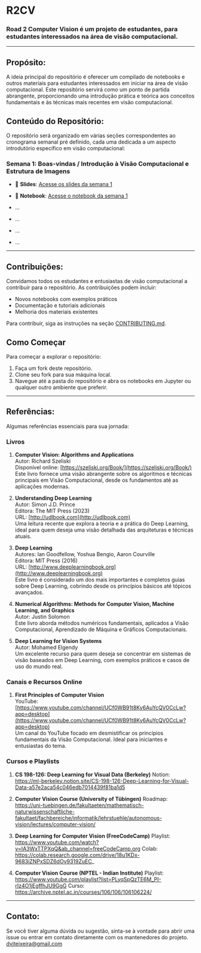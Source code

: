 # R2CV

### Road 2 Computer Vision é um projeto de estudantes, para estudantes interessados na área de visão computacional.

---

## Propósito:

A ideia principal do repositório é oferecer um compilado de notebooks e outros materiais para estudantes interessados em iniciar na área de visão computacional. Este repositório servirá como um ponto de partida abrangente, proporcionando uma introdução prática e teórica aos conceitos fundamentais e às técnicas mais recentes em visão computacional.

## Conteúdo do Repositório:

O repositório será organizado em várias seções correspondentes ao cronograma semanal pré definido, cada uma dedicada a um aspecto introdutório específico em visão computacional:

### Semana 1: Boas-vindas / Introdução à Visão Computacional e Estrutura de Imagens
- 📑 **Slides**: [Acesse os slides da semana 1](https://github.com/dvzk1/R2CV/tree/main/slides/semana-1)
- 📓 **Notebook**: [Acesse o notebook da semana 1](https://github.com/dvzk1/R2CV/tree/main/notebooks/semana-1)
  
- ...
- ...
- ...
- ...

---

## Contribuições:

Convidamos todos os estudantes e entusiastas de visão computacional a contribuir para o repositório. As contribuições podem incluir:

- Novos notebooks com exemplos práticos
- Documentação e tutoriais adicionais
- Melhoria dos materiais existentes

Para contribuir, siga as instruções na seção [CONTRIBUTING.md](https://github.com/dvzk1/R2CV/blob/main/CONTRIBUTING.md).

## Como Começar

Para começar a explorar o repositório:
  1. Faça um fork deste repositório.
  2. Clone seu fork para sua máquina local.
  3. Navegue até a pasta do repositório e abra os notebooks em Jupyter ou qualquer outro ambiente que preferir.

---
## Referências:

Algumas referências essenciais para sua jornada:

### Livros

1. **Computer Vision: Algorithms and Applications**  
   Autor: Richard Szeliski  
   Disponível online: [https://szeliski.org/Book/](https://szeliski.org/Book/)  
   Este livro fornece uma visão abrangente sobre os algoritmos e técnicas principais em Visão Computacional, desde os fundamentos até as aplicações modernas.

2. **Understanding Deep Learning**  
   Autor: Simon J.D. Prince  
   Editora: The MIT Press (2023)  
   URL: [http://udlbook.com](http://udlbook.com)  
   Uma leitura recente que explora a teoria e a prática do Deep Learning, ideal para quem deseja uma visão detalhada das arquiteturas e técnicas atuais.

3. **Deep Learning**  
   Autores: Ian Goodfellow, Yoshua Bengio, Aaron Courville  
   Editora: MIT Press (2016)  
   URL: [http://www.deeplearningbook.org](http://www.deeplearningbook.org)  
   Este livro é considerado um dos mais importantes e completos guias sobre Deep Learning, cobrindo desde os princípios básicos até tópicos avançados.

4. **Numerical Algorithms: Methods for Computer Vision, Machine Learning, and Graphics**  
   Autor: Justin Solomon  
   Este livro aborda métodos numéricos fundamentais, aplicados a Visão Computacional, Aprendizado de Máquina e Gráficos Computacionais.

5. **Deep Learning for Vision Systems**  
   Autor: Mohamed Elgendy  
   Um excelente recurso para quem deseja se concentrar em sistemas de visão baseados em Deep Learning, com exemplos práticos e casos de uso do mundo real.

### Canais e Recursos Online

1. **First Principles of Computer Vision**  
   YouTube: [https://www.youtube.com/channel/UCf0WB91t8Ky6AuYcQV0CcLw?app=desktop](https://www.youtube.com/channel/UCf0WB91t8Ky6AuYcQV0CcLw?app=desktop)  
   Um canal do YouTube focado em desmistificar os princípios fundamentais da Visão Computacional. Ideal para iniciantes e entusiastas do tema.

### Cursos e Playlists

1. **CS 198-126: Deep Learning for Visual Data (Berkeley)**
Notion: https://ml-berkeley.notion.site/CS-198-126-Deep-Learning-for-Visual-Data-a57e2aca54c046edb7014439f81ba1d5

2. **Computer Vision Course (University of Tübingen)**
Roadmap: https://uni-tuebingen.de/fakultaeten/mathematisch-naturwissenschaftliche-fakultaet/fachbereiche/informatik/lehrstuehle/autonomous-vision/lectures/computer-vision/

3. **Deep Learning for Computer Vision (FreeCodeCamp)**
Playlist: https://www.youtube.com/watch?v=IA3WxTTPXqQ&ab_channel=freeCodeCamp.org
Colab: https://colab.research.google.com/drive/18u1KDx-9683iZNPxSDZ6dOv9319ZuEC_

4. **Computer Vision Course (NPTEL - Indian Institute)**
Playlist: https://www.youtube.com/playlist?list=PLyqSpQzTE6M_PI-rIz4O1jEgffhJU9GgG
Curso: https://archive.nptel.ac.in/courses/106/106/106106224/

---

## Contato:

Se você tiver alguma dúvida ou sugestão, sinta-se à vontade para abrir uma issue ou entrar em contato diretamente com os mantenedores do projeto.
dvjteixeira@gmail.com
